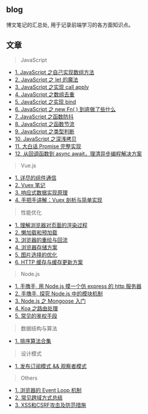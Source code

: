 ## blog
博文笔记的汇总处, 用于记录前端学习的各方面知识点。

## 文章
> JavaScript
- [1. JavaScript 之自己实现数组方法](https://github.com/zenglinan/blog/issues/1)
- [2. JavaScript 之 let 的魔法](https://github.com/zenglinan/blog/issues/2)
- [3. JavaScript 之实现 call apply](https://github.com/zenglinan/blog/issues/3)
- [4. JavaScript 之数组去重](https://github.com/zenglinan/blog/issues/4)
- [5. JavaScript 之实现 bind](https://github.com/zenglinan/blog/issues/5)
- [6. JavaScript 之 new Fn( ) 到底做了些什么](https://github.com/zenglinan/blog/issues/6)
- [7. JavaScript 之函数防抖](https://github.com/zenglinan/blog/issues/7)
- [8. JavaScript 之函数节流](https://github.com/zenglinan/blog/issues/8)
- [9. JavaScript 之类型判断](https://github.com/zenglinan/blog/issues/9)
- [10. JavaScript 之深浅拷贝](https://github.com/zenglinan/blog/issues/17)
- [11. 大白话 Promise 完整实现](https://github.com/zenglinan/blog/issues/34)
- [12. 从回调函数到 async await，理清异步编程解决方案](https://github.com/zenglinan/blog/issues/35)

> Vue.js
- [1. 详尽的组件通信](https://github.com/zenglinan/blog/issues/30)
- [2. Vuex 笔记](https://github.com/zenglinan/blog/issues/36)
- [3. 响应式数据实现原理](https://github.com/zenglinan/blog/issues/33)
- [4. 手把手讲解：Vuex 剖析与简单实现](https://github.com/zenglinan/blog/issues/39)

> 性能优化
- [1. 理解浏览器对页面的渲染过程](https://github.com/zenglinan/blog/issues/10)
- [2. 懒加载和预加载 ](https://github.com/zenglinan/blog/issues/11)
- [3. 浏览器的重绘与回流](https://github.com/zenglinan/blog/issues/12)
- [4. 浏览器存储方案](https://github.com/zenglinan/blog/issues/13)
- [5. 图片选择的优化](https://github.com/zenglinan/blog/issues/23)
- [6. HTTP 缓存与缓存更新方案](https://github.com/zenglinan/blog/issues/40)

> Node.js
- [1. 手撸手, 用 Node.js 摸一个仿 express 的 http 服务器](https://github.com/zenglinan/blog/issues/15)
- [2. 手撸手, 探究 Node.js 中的模块机制](https://github.com/zenglinan/blog/issues/16)
- [3. Node.js 之 Mongoose 入门](https://github.com/zenglinan/blog/issues/20)
- [4. Koa 之路由处理](https://github.com/zenglinan/blog/issues/27)
- [5. 常见的鉴权手段](https://github.com/zenglinan/blog/issues/25)

> 数据结构与算法
- [1. 排序算法合集](https://github.com/zenglinan/blog/issues/38)

> 设计模式
- [1. 发布订阅模式 && 观察者模式](https://github.com/zenglinan/blog/issues/37)

> Others
- [1. 浏览器的 Event Loop 机制](https://github.com/zenglinan/blog/issues/18)
- [2. 常见跨域方式总结](https://github.com/zenglinan/blog/issues/29)
- [3. XSS和CSRF攻击及防范措施](https://github.com/zenglinan/blog/issues/41)

